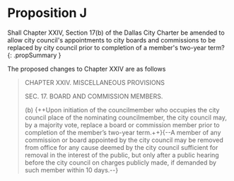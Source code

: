 # Proposition J

Shall Chapter XXIV, Section 17(b) of the Dallas City Charter be amended to allow city council's appointments to city boards and commissions to be replaced by city council prior to completion of a member's two-year term?
{: .propSummary }

The proposed changes to Chapter XXIV are as follows

> CHAPTER XXIV. MISCELLANEOUS PROVISIONS
>
> SEC. 17. BOARD AND COMMISSION MEMBERS.
>
> (b) {++Upon initiation of the councilmember who occupies the city council place of the nominating councilmember, the city council may, by a majority vote, replace a board or commission member prior to completion of the member’s two-year term.++}{--A member of any commission or board appointed by the city council may be removed from office for any cause deemed by the city council sufficient for removal in the interest of the public, but only after a public hearing before the city council on charges publicly made, if demanded by such member within 10 days.--}
